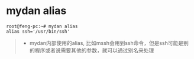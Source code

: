 # mydan alias
```
root@feng-pc:~# mydan alias
alias ssh='/usr/bin/ssh'
```
> * mydan内部使用的alias, 比如mssh会用到ssh命令，但是ssh可能是别的程序或者说需要其他的参数，就可以通过别名来处理
